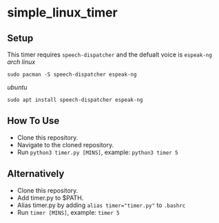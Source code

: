 # simple_linux_timer

## Setup
This timer requires `speech-dispatcher` and the defualt voice is `espeak-ng`
*arch linux*
```
sudo pacman -S speech-dispatcher espeak-ng
```
*ubuntu*
```
sudo apt install speech-dispatcher espeak-ng
```


## How To Use
* Clone this repository.
* Navigate to the cloned repository.
* Run `python3 timer.py [MINS]`, example: `python3 timer 5`
## Alternatively
* Clone this repository.
* Add timer.py to $PATH.
* Alias timer.py by adding `alias timer="timer.py"` to `.bashrc`
* Run `timer [MINS]`, example: `timer 5`
